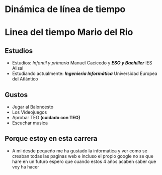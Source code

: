 # Dinámica de línea de tiempo
# Linea del tiempo Mario del Rio

  ## Estudios

  + Estudios: *Infantil y primaria* Manuel Cacicedo y ***ESO y Bachiller*** IES Alisal
  + Estudiando actualmente: ***Ingeniería Informática*** Universidad Europea del Atlántico

  ## Gustos

  - Jugar al Baloncesto
  - Los Videojuegos
  - Aprobar TEO **(cuidado con TEO)**
  - Escuchar musica
  
  ## Porque estoy en esta carrera

  + A mi desde pequeño me ha gustado la informatica y ver como se creaban todas las paginas web e incluso el propio google no se que hare en un
  futuro espero que cuando estos 4 años acaben saber que voy ha hacer
